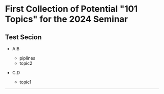 # First Collection of Potential "101 Topics" for the 2024 Seminar


## Test Secion

- A.B
  - piplines
  - topic2

- C.D
  - topic1

---
